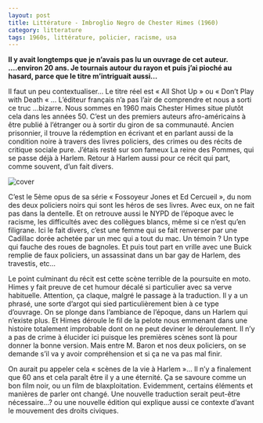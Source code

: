 ```yaml
---
layout: post
title: Littérature - Imbroglio Negro de Chester Himes (1960)
category: litterature
tags: 1960s, littérature, policier, racisme, usa
---
```


**Il y avait longtemps que je n’avais pas lu un ouvrage de cet auteur. ….environ 20 ans. Je tournais autour du rayon et puis j’ai pioché au hasard, parce que le titre m’intriguait aussi…**

Il faut un peu contextualiser… Le titre réel est « All Shot Up » ou « Don’t Play with Death « … L’éditeur français n’a pas l’air de comprendre et nous a sorti ce truc …bizarre. Nous sommes en 1960 mais Chester Himes situe plutôt cela dans les années 50. C’est un des premiers auteurs afro-américains à être publié à l’étranger ou à sortir du giron de sa communauté. Ancien prisonnier, il trouve la rédemption en écrivant et en parlant aussi de la condition noire à travers des livres policiers, des crimes ou des récits de critique sociale pure. J’étais resté sur son fameux La reine des Pommes, qui se passe déjà à Harlem. Retour à Harlem aussi pour ce récit qui part, comme souvent, d’un fait divers.

![cover](https://filedn.eu/llqi9IBxlYouGRXYG2xlROb/img/2020/imbroglionegro.jpg)

C’est le 5ème opus de sa série « Fossoyeur Jones et Ed Cercueil », du nom des deux policiers noirs qui sont les héros de ses livres. Avec eux, on ne fait pas dans la dentelle. Et on retrouve aussi le NYPD de l’époque avec le racisme, les difficultés avec des collègues blancs, même si ce n’est qu’en filigrane. Ici le fait divers, c’est une femme qui se fait renverser par une Cadillac dorée achetée par un mec qui a tout du mac. Un témoin ? Un type qui fauche des roues de bagnoles. Et puis tout part en vrille avec une Buick remplie de faux policiers, un assassinat dans un bar gay de Harlem, des travestis, etc…

Le point culminant du récit est cette scène terrible de la poursuite en moto. Himes y fait preuve de cet humour décalé si particulier avec sa verve habituelle. Attention, ça claque, malgré le passage à la traduction. Il y a un phrasé, une sorte d’argot qui sied particulièrement bien à ce type d’ouvrage. On se plonge dans l’ambiance de l’époque, dans un Harlem qui n’existe plus. Et Himes déroule le fil de la pelote nous emmenant dans une histoire totalement improbable dont on ne peut deviner le déroulement. Il n’y a pas de crime à élucider ici puisque les premières scènes sont là pour donner la bonne version. Mais entre M. Baron et nos deux policiers, on se demande s’il va y avoir compréhension et si ça ne va pas mal finir.

On aurait pu appeler cela « scènes de la vie à Harlem »… Il n’y a finalement que 60 ans et cela paraît être il y a une éternité. Ça se savoure comme un bon film noir, ou un film de blaxploitation. Evidemment, certains éléments et manières de parler ont changé. Une nouvelle traduction serait peut-être nécessaire…? ou une nouvelle édition qui explique aussi ce contexte d’avant le mouvement des droits civiques.
